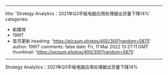 
---
title: 'Strategy Analytics：2021年Q3平板电脑应用处理器出货量下降14%'
categories: 
 - 新媒体
 - 199IT
 - 首页更新
headimg: 'https://picsum.photos/400/300?random=5875'
author: 199IT
comments: false
date: Fri, 11 Mar 2022 13:27:11 GMT
thumbnail: 'https://picsum.photos/400/300?random=5875'
---

<div>   
Strategy Analytics：2021年Q3平板电脑应用处理器出货量下降14%  
</div>
            